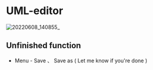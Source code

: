 # UML-editor

![20220608_140855_](https://user-images.githubusercontent.com/93152909/172544417-c075270c-5e5c-42e1-b1c0-71c172de5e06.gif)

## Unfinished function
* Menu - Save 、 Save as ( Let me know if you're done )
